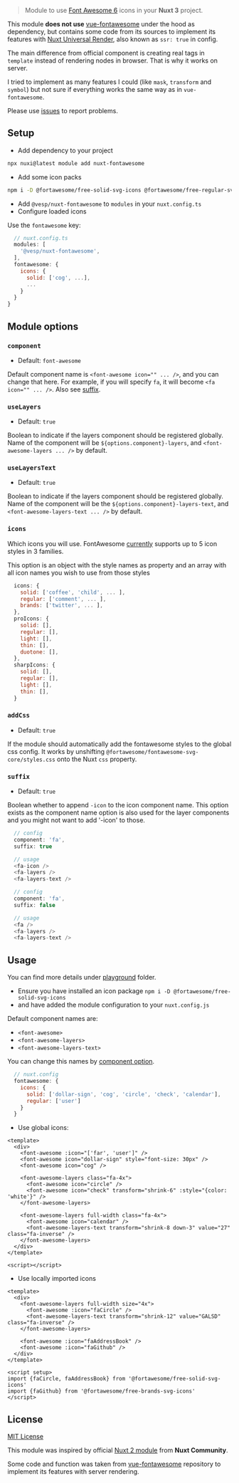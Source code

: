 > Module to use [Font Awesome 6](https://fontawesome.com) icons in your **Nuxt 3** project.

This module **does not use** [vue-fontawesome](https://github.com/FortAwesome/vue-fontawesome) under the hood as dependency, 
but contains some code from its sources to implement its features with [Nuxt Universal Render](https://nuxt.com/docs/guide/concepts/rendering), also known as `ssr: true` in config.

The main difference from official component is creating real tags in `template` instead of rendering nodes in browser. That is why it works on server.

I tried to implement as many features I could (like `mask`, `transform` and `symbol`) but not sure if everything works the same way as in `vue-fontawesome`.

Please use [issues](https://github.com/bezumkin/nuxt-fontawesome/issues) to report problems.

## Setup
- Add dependency to your project
```bash
npx nuxi@latest module add nuxt-fontawesome
```

- Add some icon packs
```bash
npm i -D @fortawesome/free-solid-svg-icons @fortawesome/free-regular-svg-icons @fortawesome/free-brands-svg-icons
```

- Add `@vesp/nuxt-fontawesome` to `modules` in your `nuxt.config.ts`
- Configure loaded icons

Use the `fontawesome` key:
```js
  // nuxt.config.ts
  modules: [
    '@vesp/nuxt-fontawesome',
  ],
  fontawesome: {
    icons: {
      solid: ['cog', ...],
      ...
    }
  }
}
```

## Module options

### `component`
- Default: `font-awesome`

Default component name is `<font-awesome icon="" ... />`, and you can change that here.
For example, if you will specify `fa`, it will become `<fa icon="" ... />`.
Also see [suffix](#suffix).

### `useLayers`
- Default: `true`

Boolean to indicate if the layers component should be registered globally.
Name of the component will be `${options.component}-layers`, and `<font-awesome-layers ... />` by default.

### `useLayersText`
- Default: `true`

Boolean to indicate if the layers component should be registered globally.
Name of the component will be the `${options.component}-layers-text`, and `<font-awesome-layers-text ... />` by default.

### `icons`

Which icons you will use. FontAwesome [currently](https://fontawesome.com/docs/web/add-icons/how-to) supports up to 5 icon styles in 3 families.

This option is an object with the style names as property and an array with all icon names you wish to use from those styles

```js
  icons: {
    solid: ['coffee', 'child', ... ],
    regular: ['comment', ... ],
    brands: ['twitter', ... ],
  },
  proIcons: {
    solid: [],
    regular: [],
    light: [],
    thin: [],
    duotone: [],
  },
  sharpIcons: {
    solid: [], 
    regular: [],
    light: [],
    thin: [],
  }
```

### `addCss`
- Default: `true`

If the module should automatically add the fontawesome styles to the global css config. It works by unshifting `@fortawesome/fontawesome-svg-core/styles.css` onto the Nuxt `css` property.

### `suffix`
- Default: `true`

Boolean whether to append `-icon` to the icon component name. This option exists as the component name option is also used for the layer components and you might not want to add '-icon' to those.

```js
  // config
  component: 'fa',
  suffix: true

  // usage
  <fa-icon />
  <fa-layers />
  <fa-layers-text />
```
```js
  // config
  component: 'fa',
  suffix: false

  // usage
  <fa />
  <fa-layers />
  <fa-layers-text />
```

## Usage
You can find more details under [playground](https://github.com/bezumkin/nuxt-fontawesome/tree/main/playground) folder.

- Ensure you have installed an icon package
  `npm i -D @fortawesome/free-solid-svg-icons`
- and have added the module configuration to your `nuxt.config.js`

Default component names are:
- `<font-awesome>`
- `<font-awesome-layers>`
- `<font-awesome-layers-text>`

You can change this names by [component option](#component).
```js
  // nuxt.config
  fontawesome: {
    icons: {
      solid: ['dollar-sign', 'cog', 'circle', 'check', 'calendar'],
      regular: ['user']
    }
  }
```

- Use global icons:
```vue
<template>
  <div>
    <font-awesome :icon="['far', 'user']" />
    <font-awesome icon="dollar-sign" style="font-size: 30px" />
    <font-awesome icon="cog" />

    <font-awesome-layers class="fa-4x">
      <font-awesome icon="circle" />
      <font-awesome icon="check" transform="shrink-6" :style="{color: 'white'}" />
    </font-awesome-layers>

    <font-awesome-layers full-width class="fa-4x">
      <font-awesome icon="calendar" />
      <font-awesome-layers-text transform="shrink-8 down-3" value="27" class="fa-inverse" />
    </font-awesome-layers>
  </div>
</template>

<script></script>

```

- Use locally imported icons
```vue
<template>
  <div>
    <font-awesome-layers full-width size="4x">
      <font-awesome :icon="faCircle" />
      <font-awesome-layers-text transform="shrink-12" value="GALSD" class="fa-inverse" />
    </font-awesome-layers>

    <font-awesome :icon="faAddressBook" />
    <font-awesome :icon="faGithub" />
  </div>
</template>

<script setup>
import {faCircle, faAddressBook} from '@fortawesome/free-solid-svg-icons'
import {faGithub} from '@fortawesome/free-brands-svg-icons'
</script>
```

## License

[MIT License](./LICENSE.md)

This module was inspired by official [Nuxt 2 module](https://github.com/nuxt-community/fontawesome-module) from **Nuxt Community**.

Some code and function was taken from [vue-fontawesome](https://github.com/FortAwesome/vue-fontawesome) repository to implement its features with server rendering. 
